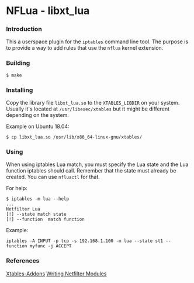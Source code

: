 NFLua - libxt_lua
=================

### Introduction 

This a userspace plugin for the `iptables` command line tool. The purpose is to
provide a way to add rules that use the `nflua` kernel extension.

### Building

```
$ make
```

### Installing

Copy the library file `libxt_lua.so` to the `XTABLES_LIBDIR` on your system.
Usually it's located at `/usr/libexec/xtables` but it might be
different depending on the system.

Example on Ubuntu 18.04:

```
$ cp libxt_lua.so /usr/lib/x86_64-linux-gnu/xtables/
```

### Using

When using iptables Lua match, you must specify the Lua state and the Lua
function iptables should call. Remember that the state must already be created.
You can use `nfluactl` for that.

For help:

```
$ iptables -m lua --help
...
Netfilter Lua
[!] --state	match state
[!] --function	match function
```

Example:

```
iptables -A INPUT -p tcp -s 192.168.1.100 -m lua --state st1 --function myfunc -j ACCEPT
```

### References

[Xtables-Addons](http://xtables-addons.sourceforge.net/)
[Writing Netfilter Modules](http://inai.de/documents/Netfilter_Modules.pdf)
